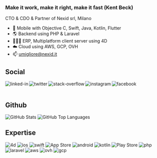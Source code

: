 ### Make it work, make it right, make it fast (Kent Beck)
CTO & CDO & Partner of Nexid srl, Milano
- 📱 Mobile with Objective C, Swift, Java, Kotlin, Flutter
- 🌎 Backend using PHP & Laravel
- 👩🏻‍💻 ERP, Multiplatform client server using 4D
- ☁️ Cloud using AWS, GCP, OVH
- 📫 umigliore@nexid.it

## Social
[<img align="left" alt="linked-in" src="https://img.shields.io/badge/linkedin-%230077B5.svg?&style=for-the-badge&logo=linkedin&logoColor=white" />](https://www.linkedin.com/in/umigliore)
[<img align="left" alt="twitter" src="https://img.shields.io/badge/twitter-%231DA1F2.svg?&style=for-the-badge&logo=twitter&logoColor=white" />](https://twitter.com/umigliore)
[<img align="left" alt="stack-overflow" src="https://img.shields.io/badge/stack%20overflow-FE7A16?logo=stack-overflow&logoColor=white&style=for-the-badge" />](https://stackoverflow.com/users/3357902/umberto-migliore)
[<img align="left" alt="instagram" src="https://img.shields.io/badge/Instagram-E4405F?&style=for-the-badge&logo=instagram&logoColor=white" />](https://www.instagram.com/umigliore/)
[<img align="left" alt="facebook" src="https://img.shields.io/badge/facebook-%231877F2.svg?&style=for-the-badge&logo=facebook&logoColor=white" />](https://www.facebook.com/umigliore/)
<br>
<br>
## Github
![GitHub Stats](https://github-readme-stats.vercel.app/api?username=umigliore&count_private=true&show_icons=true&theme=algolia)
![GitHub Top Languages](https://github-readme-stats.vercel.app/api/top-langs/?username=umigliore&layout=compact&theme=algolia)
## Expertise
<img alt="4d" src="https://img.shields.io/badge/4D-004088?style=for-the-badge&logo=4d&logoColor=white" />
<img alt="ios" src="https://img.shields.io/badge/iOS-000000?style=for-the-badge&logo=ios&logoColor=white" /> <img alt="swift" src="https://img.shields.io/badge/Swift-FA7343?style=for-the-badge&logo=swift&logoColor=white" />  <img alt="App Store" src="https://img.shields.io/badge/App_Store-0D96F6?style=for-the-badge&logo=app-store&logoColor=white" /> <img alt="android" src="https://img.shields.io/badge/Android-3DDC84?logo=android&logoColor=white&style=for-the-badge" />  <img alt="kotlin" src="https://img.shields.io/badge/Kotlin-0095D5?&style=for-the-badge&logo=kotlin&logoColor=white" />  <img alt="Play Store" src="https://img.shields.io/badge/Google_Play-414141?style=for-the-badge&logo=google-play&logoColor=white" />
<img alt="php" src="https://img.shields.io/badge/PHP-777BB4?style=for-the-badge&logo=php&logoColor=white" />  <img alt="laravel" src="https://img.shields.io/badge/Laravel-FF2D20?style=for-the-badge&logo=laravel&logoColor=white" />
<img alt="aws" src="https://img.shields.io/badge/Amazon%20AWS-%23232F3E?logo=amazon-aws&logoColor=white&style=for-the-badge" />  <img alt="ovh" src="https://img.shields.io/badge/OVH-123F6D.svg?style=for-the-badge&logo=ovh&logoColor=white"/>  <img alt="gcp" src="https://img.shields.io/badge/GoogleCloud-%234285F4.svg?style=for-the-badge&logo=google-cloud&logoColor=white"/>
<br>

